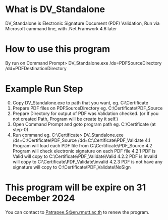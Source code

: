 # What is DV_Standalone
DV_Standalone is Electronic Signature Document (PDF) Validation, Run via Microsoft cammand line, with .Net Framwork 4.6 later

# How to use this program
By run on Command Prompt> DV_Standalone.exe /ds=PDFSourceDirectory /dd=PDFDestinationDirectory

# Example Run Step
0. Copy DV_Standalone.exe to path that you want, eg. C:\Certificate
1. Prepare PDF files on PDFSourceDirectory eg. C:\Certificate\PDF_Source
2. Prepare Directory for output of PDF was Validation checked. (or If you not created Path, Program will be create by it self.)
3. Open Command Prompt and goto program path eg. C:\Certificate (at step-0)
4. Run command eg. C:\Certificate> DV_Standalone.exe /ds=C:\Certificate\PDF_Source /dd=C:\Certificate\PDF_Validate
   4.1 Program will load each PDF file from C:\Certificate\PDF_Source
   4.2 Program will check electronic signature on each PDF file
       4.2.1 PDF is Valid will copy to C:\Certificate\PDF_Validate\Valid
       4.2.2 PDF is Invalid will copy to C:\Certificate\PDF_Validate\invalid
       4.2.3 PDF is not have any signature will copy to C:\Certificate\PDF_Validate\NoSign

# This program will be expire on 31 December 2024
You can contact to Patrapee.S@en.rmutt.ac.th to renew the program.
